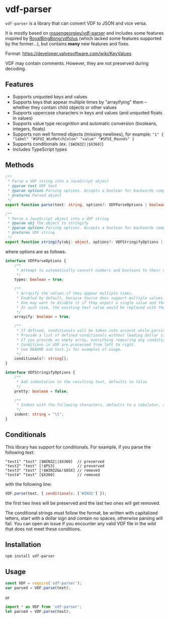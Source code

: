 # vdf-parser

`vdf-parser` is a library that can convert VDF to JSON and vice versa.

It is mostly based on [rossengeorgiev/vdf-parser](https://github.com/rossengeorgiev/vdf-parser) and includes some features inspired by [RoyalBingBong/vdfplus](https://github.com/RoyalBingBong/vdfplus) (which lacked some features supported by the former...), but contains **many** new features and fixes.

Format: https://developer.valvesoftware.com/wiki/KeyValues

VDF may contain comments. However, they are not preserved during decoding.

## Features

- Supports unquoted keys and values
- Supports keys that appear multiple times by "arrayifying" them – whether they contain child objects or other values
- Supports uppercase characters in keys and values (and unquoted floats in values)
- Supports value type recognition and automatic conversion (booleans, integers, floats)
- Supports non well formed objects (missing newlines), for example: `"1" { "label" "#SFUI_WinMatchColon" "value" "#SFUI_Rounds" }`
- Supports conditionals (ex. `[$WIN32||$X360]`)
- Includes TypeScript types

## Methods

```ts
/**
 * Parse a VDF string into a JavaScript object
 * @param text VDF text
 * @param options Parsing options. Accepts a boolean for backwards compatibility ("types" option defaulting to true)
 * @returns Parsed object
 */
export function parse(text: string, options?: VDFParseOptions | boolean): object;

/**
 * Parse a JavaScript object into a VDF string
 * @param obj The object to stringify
 * @param options Parsing options. Accepts a boolean for backwards compatibility ("pretty" option defaulting to false)
 * @returns VDF string
 */
export function stringify(obj: object, options?: VDFStringifyOptions | boolean): string;
```

where options are as follows:

```ts
interface VDFParseOptions {
    /**
     * Attempt to automatically convert numbers and booleans to their correct types, defaults to true
     */
    types: boolean = true;

    /**
     * Arrayify the values if they appear multiple times.
     * Enabled by default, because Source does support multiple values with the same key (as separate entries).
     * One may want to disable it if they expect a single value and their code is not prepared for different cases.
     * In such case, the existing text value would be replaced with the new one, and existing object patched with the new values.
     */
    arrayify: boolean = true;

    /**
     * If defined, conditionals will be taken into account while parsing the VDF.
     * Provide a list of defined conditionals without leading dollar sign and any found conditionals will be validated against this list.
     * If you provide an empty array, everything requiring any conditional defined will be dropped.
     * Conditions in VDF are processed from left to right.
     * See README and test.js for examples of usage.
     */
    conditionals?: string[];
}

interface VDFStringifyOptions {
    /**
     * Add indentation to the resulting text, defaults to false
     */
    pretty: boolean = false;

    /**
     * Indent with the following characters, defaults to a tabulator, requires "pretty" to be set to true
     */
    indent: string = "\t";
}
```

## Conditionals

This library has support for conditionals. For example, if you parse the following text:
```
"test1" "test" [$WIN32||$X360]  // preserved
"test2" "test" [!$PS3]          // preserved
"test3" "test" [!$WIN32&&!$OSX] // removed
"test4" "test" [$X360]          // removed
```
with the following line:
```js
VDF.parse(text, { conditionals: ['WIN32'] });
```
the first two lines will be preserved and the last two ones will get removed.

The conditional strings must follow the format, be written with capitalized letters, start with a dollar sign and contain no spaces, otherwise parsing will fail. You can open an issue if you encounter any valid VDF file in the wild that does not meet these conditions.  

## Installation

`npm install vdf-parser`

## Usage

```js
const VDF = require('vdf-parser');
var parsed = VDF.parse(text);
```

or

```js
import * as VDF from 'vdf-parser';
let parsed = VDF.parse(text);
```
